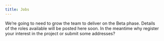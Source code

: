```yaml
---
title: Jobs
---
```


We’re going to need to grow the team to deliver on the Beta phase. Details of the roles available will be posted here soon. In the meantime why register your interest in the project or submit some addresses?
